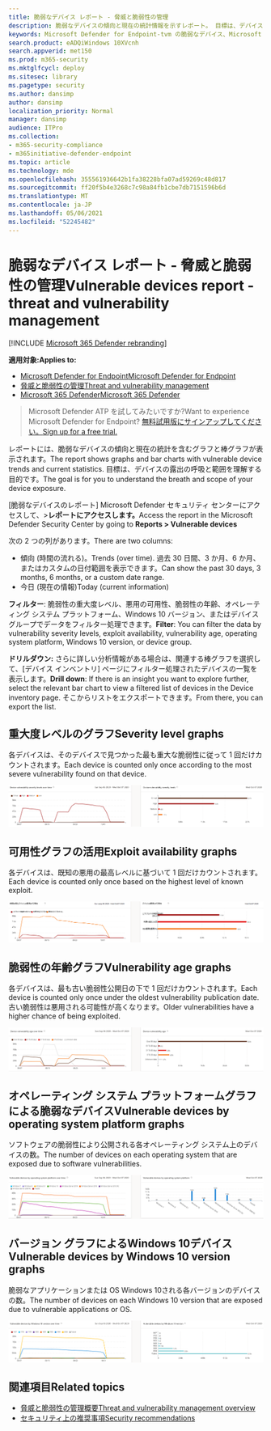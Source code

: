 ```yaml
---
title: 脆弱なデバイス レポート - 脅威と脆弱性の管理
description: 脆弱なデバイスの傾向と現在の統計情報を示すレポート。 目標は、デバイスの露出の呼吸と範囲を理解する目的です。
keywords: Microsoft Defender for Endpoint-tvm の脆弱なデバイス、Microsoft Defender for Endpoint、tvm、脅威& 脆弱性の暴露を減らす、脅威と脆弱性を軽減する、セキュリティ構成を監視する
search.product: eADQiWindows 10XVcnh
search.appverid: met150
ms.prod: m365-security
ms.mktglfcycl: deploy
ms.sitesec: library
ms.pagetype: security
ms.author: dansimp
author: dansimp
localization_priority: Normal
manager: dansimp
audience: ITPro
ms.collection:
- m365-security-compliance
- m365initiative-defender-endpoint
ms.topic: article
ms.technology: mde
ms.openlocfilehash: 355561936642b1fa38228bfa07ad59269c48d817
ms.sourcegitcommit: ff20f5b4e3268c7c98a84fb1cbe7db7151596b6d
ms.translationtype: MT
ms.contentlocale: ja-JP
ms.lasthandoff: 05/06/2021
ms.locfileid: "52245482"
---
```

# <a name="vulnerable-devices-report---threat-and-vulnerability-management"></a><span data-ttu-id="a5c1c-105">脆弱なデバイス レポート - 脅威と脆弱性の管理</span><span class="sxs-lookup"><span data-stu-id="a5c1c-105">Vulnerable devices report - threat and vulnerability management</span></span>

[!INCLUDE [Microsoft 365 Defender rebranding](../../includes/microsoft-defender.md)]

<span data-ttu-id="a5c1c-106">**適用対象:**</span><span class="sxs-lookup"><span data-stu-id="a5c1c-106">**Applies to:**</span></span>

- [<span data-ttu-id="a5c1c-107">Microsoft Defender for Endpoint</span><span class="sxs-lookup"><span data-stu-id="a5c1c-107">Microsoft Defender for Endpoint</span></span>](https://go.microsoft.com/fwlink/?linkid=2154037)
- [<span data-ttu-id="a5c1c-108">脅威と脆弱性の管理</span><span class="sxs-lookup"><span data-stu-id="a5c1c-108">Threat and vulnerability management</span></span>](next-gen-threat-and-vuln-mgt.md)
- [<span data-ttu-id="a5c1c-109">Microsoft 365 Defender</span><span class="sxs-lookup"><span data-stu-id="a5c1c-109">Microsoft 365 Defender</span></span>](https://go.microsoft.com/fwlink/?linkid=2118804)

><span data-ttu-id="a5c1c-110">Microsoft Defender ATP を試してみたいですか?</span><span class="sxs-lookup"><span data-stu-id="a5c1c-110">Want to experience Microsoft Defender for Endpoint?</span></span> [<span data-ttu-id="a5c1c-111">無料試用版にサインアップしてください。</span><span class="sxs-lookup"><span data-stu-id="a5c1c-111">Sign up for a free trial.</span></span>](https://www.microsoft.com/microsoft-365/windows/microsoft-defender-atp?ocid=docs-wdatp-portaloverview-abovefoldlink)

<span data-ttu-id="a5c1c-112">レポートには、脆弱なデバイスの傾向と現在の統計を含むグラフと棒グラフが表示されます。</span><span class="sxs-lookup"><span data-stu-id="a5c1c-112">The report shows graphs and bar charts with vulnerable device trends and current statistics.</span></span> <span data-ttu-id="a5c1c-113">目標は、デバイスの露出の呼吸と範囲を理解する目的です。</span><span class="sxs-lookup"><span data-stu-id="a5c1c-113">The goal is for you to understand the breath and scope of your device exposure.</span></span>

<span data-ttu-id="a5c1c-114">[脆弱なデバイスのレポート] Microsoft Defender セキュリティ センターにアクセスして、>**レポートにアクセスします。**</span><span class="sxs-lookup"><span data-stu-id="a5c1c-114">Access the report in the Microsoft Defender Security Center by going to **Reports > Vulnerable devices**</span></span>

<span data-ttu-id="a5c1c-115">次の 2 つの列があります。</span><span class="sxs-lookup"><span data-stu-id="a5c1c-115">There are two columns:</span></span>

- <span data-ttu-id="a5c1c-116">傾向 (時間の流れる)。</span><span class="sxs-lookup"><span data-stu-id="a5c1c-116">Trends (over time).</span></span> <span data-ttu-id="a5c1c-117">過去 30 日間、3 か月、6 か月、またはカスタムの日付範囲を表示できます。</span><span class="sxs-lookup"><span data-stu-id="a5c1c-117">Can show the past 30 days, 3 months, 6 months, or a custom date range.</span></span>
- <span data-ttu-id="a5c1c-118">今日 (現在の情報)</span><span class="sxs-lookup"><span data-stu-id="a5c1c-118">Today (current information)</span></span>

<span data-ttu-id="a5c1c-119">**フィルター**: 脆弱性の重大度レベル、悪用の可用性、脆弱性の年齢、オペレーティング システム プラットフォーム、Windows 10 バージョン、またはデバイス グループでデータをフィルター処理できます。</span><span class="sxs-lookup"><span data-stu-id="a5c1c-119">**Filter**: You can filter the data by vulnerability severity levels, exploit availability, vulnerability age, operating system platform, Windows 10 version, or device group.</span></span>

<span data-ttu-id="a5c1c-120">**ドリルダウン:** さらに詳しい分析情報がある場合は、関連する棒グラフを選択して、[デバイス インベントリ] ページにフィルター処理されたデバイスの一覧を表示します。</span><span class="sxs-lookup"><span data-stu-id="a5c1c-120">**Drill down**: If there is an insight you want to explore further, select the relevant bar chart to view a filtered list of devices in the Device inventory page.</span></span> <span data-ttu-id="a5c1c-121">そこからリストをエクスポートできます。</span><span class="sxs-lookup"><span data-stu-id="a5c1c-121">From there, you can export the list.</span></span>

## <a name="severity-level-graphs"></a><span data-ttu-id="a5c1c-122">重大度レベルのグラフ</span><span class="sxs-lookup"><span data-stu-id="a5c1c-122">Severity level graphs</span></span>

<span data-ttu-id="a5c1c-123">各デバイスは、そのデバイスで見つかった最も重大な脆弱性に従って 1 回だけカウントされます。</span><span class="sxs-lookup"><span data-stu-id="a5c1c-123">Each device is counted only once according to the most severe vulnerability found on that device.</span></span>

![現在のデバイスの脆弱性の重大度レベルの 1 つのグラフと、時間の流中のレベルを示す 1 つのグラフ。](images/tvm-report-severity.png)

## <a name="exploit-availability-graphs"></a><span data-ttu-id="a5c1c-125">可用性グラフの活用</span><span class="sxs-lookup"><span data-stu-id="a5c1c-125">Exploit availability graphs</span></span>

<span data-ttu-id="a5c1c-126">各デバイスは、既知の悪用の最高レベルに基づいて 1 回だけカウントされます。</span><span class="sxs-lookup"><span data-stu-id="a5c1c-126">Each device is counted only once based on the highest level of known exploit.</span></span>

![現在のデバイスの利用可能性のグラフと、時間の流れによる可用性を示すグラフが 1 つ表示されます。](images/tvm-report-exploit-availability.png)

## <a name="vulnerability-age-graphs"></a><span data-ttu-id="a5c1c-128">脆弱性の年齢グラフ</span><span class="sxs-lookup"><span data-stu-id="a5c1c-128">Vulnerability age graphs</span></span>

<span data-ttu-id="a5c1c-129">各デバイスは、最も古い脆弱性公開日の下で 1 回だけカウントされます。</span><span class="sxs-lookup"><span data-stu-id="a5c1c-129">Each device is counted only once under the oldest vulnerability publication date.</span></span> <span data-ttu-id="a5c1c-130">古い脆弱性は悪用される可能性が高くなります。</span><span class="sxs-lookup"><span data-stu-id="a5c1c-130">Older vulnerabilities have a higher chance of being exploited.</span></span>

![現在のデバイスの脆弱性の年齢のグラフと、時間の経時を示す 1 つのグラフ。](images/tvm-report-age.png)

## <a name="vulnerable-devices-by-operating-system-platform-graphs"></a><span data-ttu-id="a5c1c-132">オペレーティング システム プラットフォームグラフによる脆弱なデバイス</span><span class="sxs-lookup"><span data-stu-id="a5c1c-132">Vulnerable devices by operating system platform graphs</span></span>

<span data-ttu-id="a5c1c-133">ソフトウェアの脆弱性により公開される各オペレーティング システム上のデバイスの数。</span><span class="sxs-lookup"><span data-stu-id="a5c1c-133">The number of devices on each operating system that are exposed due to software vulnerabilities.</span></span>

![オペレーティング システム プラットフォーム別の現在の脆弱なデバイスの 1 つのグラフと、OS プラットフォームによる脆弱なデバイスの時間の経時を示す 1 つのグラフ。](images/tvm-report-os.png)

## <a name="vulnerable-devices-by-windows-10-version-graphs"></a><span data-ttu-id="a5c1c-135">バージョン グラフによるWindows 10デバイス</span><span class="sxs-lookup"><span data-stu-id="a5c1c-135">Vulnerable devices by Windows 10 version graphs</span></span>

<span data-ttu-id="a5c1c-136">脆弱なアプリケーションまたは OS Windows 10される各バージョンのデバイスの数。</span><span class="sxs-lookup"><span data-stu-id="a5c1c-136">The number of devices on each Windows 10 version that are exposed due to vulnerable applications or OS.</span></span>

![現在の脆弱なデバイスのバージョン別の 1 つのグラフWindows 10、1 つのグラフは、Windows 10バージョンで脆弱なデバイスを示します。](images/tvm-report-version.png)

## <a name="related-topics"></a><span data-ttu-id="a5c1c-138">関連項目</span><span class="sxs-lookup"><span data-stu-id="a5c1c-138">Related topics</span></span>

- [<span data-ttu-id="a5c1c-139">脅威と脆弱性の管理概要</span><span class="sxs-lookup"><span data-stu-id="a5c1c-139">Threat and vulnerability management overview</span></span>](next-gen-threat-and-vuln-mgt.md)
- [<span data-ttu-id="a5c1c-140">セキュリティ上の推奨事項</span><span class="sxs-lookup"><span data-stu-id="a5c1c-140">Security recommendations</span></span>](tvm-security-recommendation.md)
